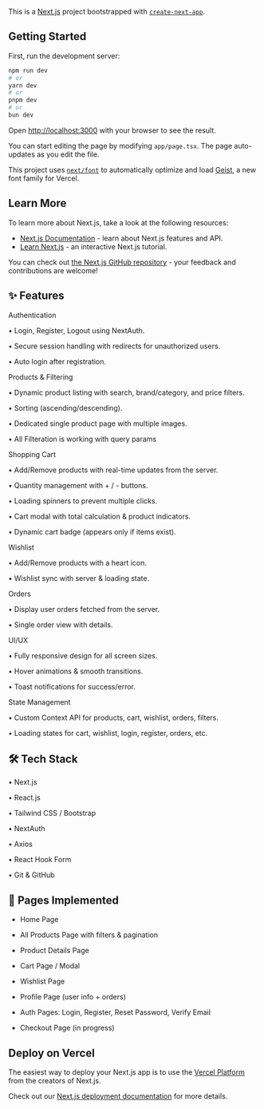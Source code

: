 This is a [Next.js](https://nextjs.org) project bootstrapped with [`create-next-app`](https://nextjs.org/docs/app/api-reference/cli/create-next-app).

## Getting Started

First, run the development server:

```bash
npm run dev
# or
yarn dev
# or
pnpm dev
# or
bun dev
```

Open [http://localhost:3000](http://localhost:3000) with your browser to see the result.

You can start editing the page by modifying `app/page.tsx`. The page auto-updates as you edit the file.

This project uses [`next/font`](https://nextjs.org/docs/app/building-your-application/optimizing/fonts) to automatically optimize and load [Geist](https://vercel.com/font), a new font family for Vercel.

## Learn More

To learn more about Next.js, take a look at the following resources:

- [Next.js Documentation](https://nextjs.org/docs) - learn about Next.js features and API.
- [Learn Next.js](https://nextjs.org/learn) - an interactive Next.js tutorial.

You can check out [the Next.js GitHub repository](https://github.com/vercel/next.js) - your feedback and contributions are welcome!

## ✨ Features

Authentication

• Login, Register, Logout using NextAuth.

• Secure session handling with redirects for unauthorized users.

• Auto login after registration.

Products & Filtering

• Dynamic product listing with search, brand/category, and price filters.

• Sorting (ascending/descending).

• Dedicated single product page with multiple images.

• All Filteration is working with query params

Shopping Cart

• Add/Remove products with real-time updates from the server.

• Quantity management with + / - buttons.

• Loading spinners to prevent multiple clicks.

• Cart modal with total calculation & product indicators.

• Dynamic cart badge (appears only if items exist).

Wishlist

• Add/Remove products with a heart icon.

• Wishlist sync with server & loading state.

Orders

• Display user orders fetched from the server.

• Single order view with details.

UI/UX

• Fully responsive design for all screen sizes.

• Hover animations & smooth transitions.

• Toast notifications for success/error.

State Management

• Custom Context API for products, cart, wishlist, orders, filters.

• Loading states for cart, wishlist, login, register, orders, etc.

## 🛠️ Tech Stack

• Next.js

• React.js

• Tailwind CSS / Bootstrap

• NextAuth

• Axios

• React Hook Form

• Git & GitHub

## 📂 Pages Implemented

- Home Page

- All Products Page with filters & pagination

- Product Details Page

- Cart Page / Modal

- Wishlist Page

- Profile Page (user info + orders)

- Auth Pages: Login, Register, Reset Password, Verify Email

- Checkout Page (in progress)

## Deploy on Vercel

The easiest way to deploy your Next.js app is to use the [Vercel Platform](https://vercel.com/new?utm_medium=default-template&filter=next.js&utm_source=create-next-app&utm_campaign=create-next-app-readme) from the creators of Next.js.

Check out our [Next.js deployment documentation](https://nextjs.org/docs/app/building-your-application/deploying) for more details.
